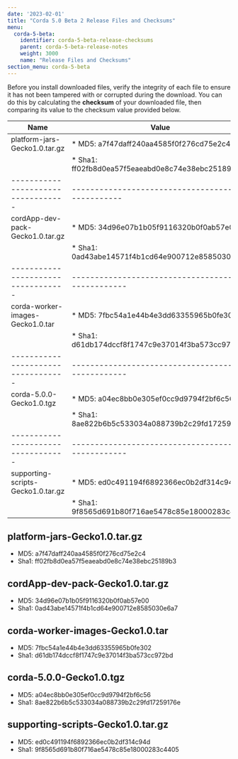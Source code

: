 ```yaml
---
date: '2023-02-01'
title: "Corda 5.0 Beta 2 Release Files and Checksums"
menu:
  corda-5-beta:
    identifier: corda-5-beta-release-checksums
    parent: corda-5-beta-release-notes
    weight: 3000
    name: "Release Files and Checksums"
section_menu: corda-5-beta
---
```


Before you install downloaded files, verify the integrity of each file to ensure it has not been tampered with or corrupted during the download. You can do this by calculating the **checksum** of your downloaded file, then comparing its value to the checksum value provided below.

Name                              | Value
----------------------------------|-------------------------------------------------
platform-jars-Gecko1.0.tar.gz     | * MD5: a7f47daff240aa4585f0f276cd75e2c4
                                  | * Sha1: ff02fb8d0ea57f5eaeabd0e8c74e38ebc25189b3
----------------------------------|-------------------------------------------------
cordApp-dev-pack-Gecko1.0.tar.gz  | * MD5: 34d96e07b1b05f9116320b0f0ab57e00
                                  | * Sha1: 0ad43abe14571f4b1cd64e900712e8585030e6a7
----------------------------------|--------------------------------------------------
corda-worker-images-Gecko1.0.tar  | * MD5: 7fbc54a1e44b4e3dd63355965b0fe302
                                  | * Sha1: d61db174dccf8f1747c9e37014f3ba573cc972bd
----------------------------------|--------------------------------------------------
corda-5.0.0-Gecko1.0.tgz          | * MD5: a04ec8bb0e305ef0cc9d9794f2bf6c56
                                  | * Sha1: 8ae822b6b5c533034a088739b2c29fd17259176e
----------------------------------|--------------------------------------------------
supporting-scripts-Gecko1.0.tar.gz| * MD5: ed0c491194f6892366ec0b2df314c94d
                                  | * Sha1: 9f8565d691b80f716ae5478c85e18000283c4405


## platform-jars-Gecko1.0.tar.gz 
* MD5: a7f47daff240aa4585f0f276cd75e2c4
* Sha1: ff02fb8d0ea57f5eaeabd0e8c74e38ebc25189b3

## cordApp-dev-pack-Gecko1.0.tar.gz 
* MD5: 34d96e07b1b05f9116320b0f0ab57e00
* Sha1: 0ad43abe14571f4b1cd64e900712e8585030e6a7

## corda-worker-images-Gecko1.0.tar
* MD5: 7fbc54a1e44b4e3dd63355965b0fe302
* Sha1: d61db174dccf8f1747c9e37014f3ba573cc972bd

## corda-5.0.0-Gecko1.0.tgz
* MD5: a04ec8bb0e305ef0cc9d9794f2bf6c56
* Sha1: 8ae822b6b5c533034a088739b2c29fd17259176e

## supporting-scripts-Gecko1.0.tar.gz
* MD5: ed0c491194f6892366ec0b2df314c94d
* Sha1: 9f8565d691b80f716ae5478c85e18000283c4405
